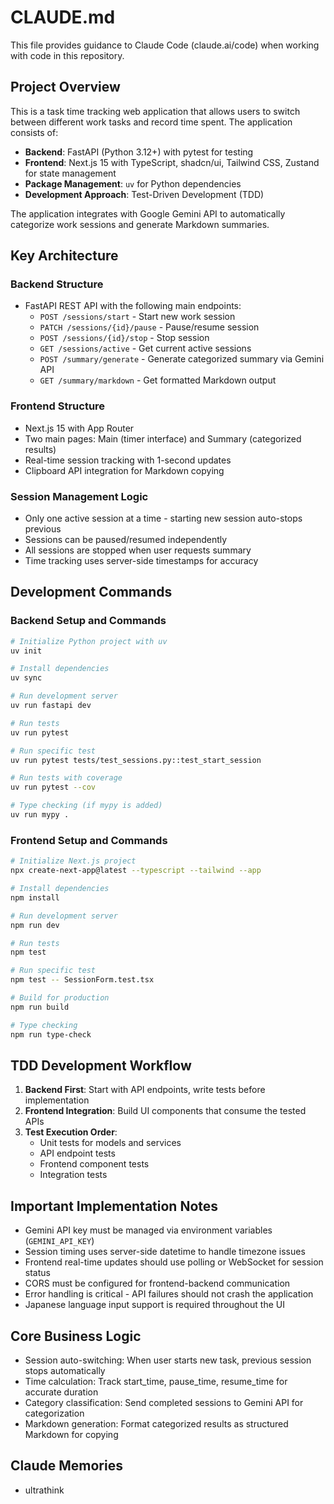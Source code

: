 # CLAUDE.md

This file provides guidance to Claude Code (claude.ai/code) when working with code in this repository.

## Project Overview

This is a task time tracking web application that allows users to switch between different work tasks and record time spent. The application consists of:

- **Backend**: FastAPI (Python 3.12+) with pytest for testing
- **Frontend**: Next.js 15 with TypeScript, shadcn/ui, Tailwind CSS, Zustand for state management
- **Package Management**: `uv` for Python dependencies
- **Development Approach**: Test-Driven Development (TDD)

The application integrates with Google Gemini API to automatically categorize work sessions and generate Markdown summaries.

## Key Architecture

### Backend Structure
- FastAPI REST API with the following main endpoints:
  - `POST /sessions/start` - Start new work session
  - `PATCH /sessions/{id}/pause` - Pause/resume session
  - `POST /sessions/{id}/stop` - Stop session
  - `GET /sessions/active` - Get current active sessions
  - `POST /summary/generate` - Generate categorized summary via Gemini API
  - `GET /summary/markdown` - Get formatted Markdown output

### Frontend Structure
- Next.js 15 with App Router
- Two main pages: Main (timer interface) and Summary (categorized results)
- Real-time session tracking with 1-second updates
- Clipboard API integration for Markdown copying

### Session Management Logic
- Only one active session at a time - starting new session auto-stops previous
- Sessions can be paused/resumed independently
- All sessions are stopped when user requests summary
- Time tracking uses server-side timestamps for accuracy

## Development Commands

### Backend Setup and Commands
```bash
# Initialize Python project with uv
uv init

# Install dependencies
uv sync

# Run development server
uv run fastapi dev

# Run tests
uv run pytest

# Run specific test
uv run pytest tests/test_sessions.py::test_start_session

# Run tests with coverage
uv run pytest --cov

# Type checking (if mypy is added)
uv run mypy .
```

### Frontend Setup and Commands
```bash
# Initialize Next.js project
npx create-next-app@latest --typescript --tailwind --app

# Install dependencies
npm install

# Run development server
npm run dev

# Run tests
npm test

# Run specific test
npm test -- SessionForm.test.tsx

# Build for production
npm run build

# Type checking
npm run type-check
```

## TDD Development Workflow

1. **Backend First**: Start with API endpoints, write tests before implementation
2. **Frontend Integration**: Build UI components that consume the tested APIs
3. **Test Execution Order**: 
   - Unit tests for models and services
   - API endpoint tests
   - Frontend component tests
   - Integration tests

## Important Implementation Notes

- Gemini API key must be managed via environment variables (`GEMINI_API_KEY`)
- Session timing uses server-side datetime to handle timezone issues
- Frontend real-time updates should use polling or WebSocket for session status
- CORS must be configured for frontend-backend communication
- Error handling is critical - API failures should not crash the application
- Japanese language input support is required throughout the UI

## Core Business Logic

- Session auto-switching: When user starts new task, previous session stops automatically
- Time calculation: Track start_time, pause_time, resume_time for accurate duration
- Category classification: Send completed sessions to Gemini API for categorization
- Markdown generation: Format categorized results as structured Markdown for copying

## Claude Memories

- ultrathink